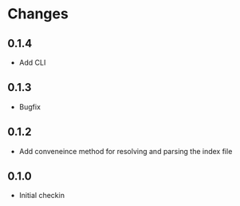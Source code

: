 # Changes

## 0.1.4

* Add CLI

## 0.1.3

* Bugfix

## 0.1.2

* Add conveneince method for resolving and parsing the index file

## 0.1.0

* Initial checkin